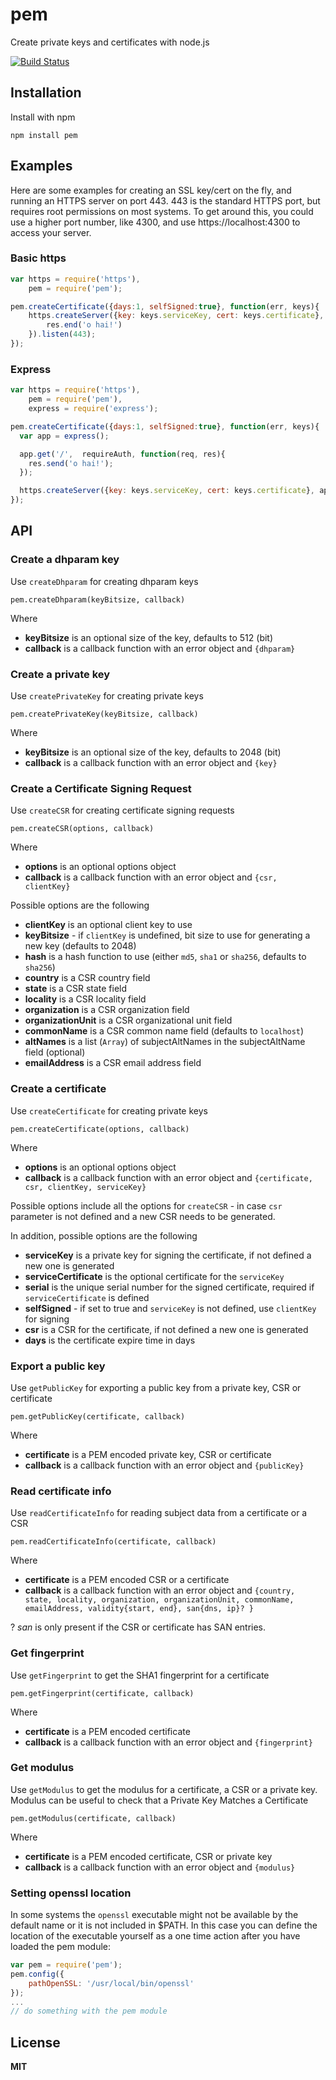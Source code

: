 pem
===

Create private keys and certificates with node.js

[![Build Status](https://secure.travis-ci.org/andris9/pem.png)](http://travis-ci.org/andris9/pem)

## Installation

Install with npm

    npm install pem

## Examples

Here are some examples for creating an SSL key/cert on the fly, and running an HTTPS server on port 443.  443 is the standard HTTPS port, but requires root permissions on most systems.  To get around this, you could use a higher port number, like 4300, and use https://localhost:4300 to access your server.

### Basic https
```javascript
var https = require('https'),
    pem = require('pem');

pem.createCertificate({days:1, selfSigned:true}, function(err, keys){
    https.createServer({key: keys.serviceKey, cert: keys.certificate}, function(req, res){
        res.end('o hai!')
    }).listen(443);
});
```

###  Express
```javascript
var https = require('https'),
    pem = require('pem'),
    express = require('express');

pem.createCertificate({days:1, selfSigned:true}, function(err, keys){
  var app = express();

  app.get('/',  requireAuth, function(req, res){
    res.send('o hai!');
  });

  https.createServer({key: keys.serviceKey, cert: keys.certificate}, app).listen(443);
});
```

## API

### Create a dhparam key

Use `createDhparam` for creating dhparam keys

    pem.createDhparam(keyBitsize, callback)

Where

  * **keyBitsize** is an optional size of the key, defaults to 512 (bit)
  * **callback** is a callback function with an error object and `{dhparam}`

### Create a private key

Use `createPrivateKey` for creating private keys

    pem.createPrivateKey(keyBitsize, callback)

Where

  * **keyBitsize** is an optional size of the key, defaults to 2048 (bit)
  * **callback** is a callback function with an error object and `{key}`

### Create a Certificate Signing Request

Use `createCSR` for creating certificate signing requests

    pem.createCSR(options, callback)

Where

  * **options** is an optional options object
  * **callback** is a callback function with an error object and `{csr, clientKey}`

Possible options are the following

  * **clientKey** is an optional client key to use
  * **keyBitsize** - if `clientKey` is undefined, bit size to use for generating a new key (defaults to 2048)
  * **hash** is a hash function to use (either `md5`, `sha1` or `sha256`, defaults to `sha256`)
  * **country** is a CSR country field
  * **state** is a CSR state field
  * **locality** is a CSR locality field
  * **organization** is a CSR organization field
  * **organizationUnit** is a CSR organizational unit field
  * **commonName** is a CSR common name field (defaults to `localhost`)
  * **altNames** is a list (`Array`) of subjectAltNames in the subjectAltName field (optional)
  * **emailAddress** is a CSR email address field

### Create a certificate

Use `createCertificate` for creating private keys

    pem.createCertificate(options, callback)

Where

  * **options** is an optional options object
  * **callback** is a callback function with an error object and `{certificate, csr, clientKey, serviceKey}`

Possible options include all the options for `createCSR` - in case `csr` parameter is not defined and a new
CSR needs to be generated.

In addition, possible options are the following

  * **serviceKey** is a private key for signing the certificate, if not defined a new one is generated
  * **serviceCertificate** is the optional certificate for the `serviceKey`
  * **serial** is the unique serial number for the signed certificate, required if `serviceCertificate` is defined
  * **selfSigned** - if set to true and `serviceKey` is not defined, use `clientKey` for signing
  * **csr** is a CSR for the certificate, if not defined a new one is generated
  * **days** is the certificate expire time in days

### Export a public key

Use `getPublicKey` for exporting a public key from a private key, CSR or certificate

    pem.getPublicKey(certificate, callback)

Where

  * **certificate** is a PEM encoded private key, CSR or certificate
  * **callback** is a callback function with an error object and `{publicKey}`

### Read certificate info

Use `readCertificateInfo` for reading subject data from a certificate or a CSR

    pem.readCertificateInfo(certificate, callback)

Where

  * **certificate** is a PEM encoded CSR or a certificate
  * **callback** is a callback function with an error object and `{country, state, locality, organization, organizationUnit, commonName, emailAddress, validity{start, end}, san{dns, ip}? }`

? *san* is only present if the CSR or certificate has SAN entries.

### Get fingerprint

Use `getFingerprint` to get the SHA1 fingerprint for a certificate

    pem.getFingerprint(certificate, callback)

Where

  * **certificate** is a PEM encoded certificate
  * **callback** is a callback function with an error object and `{fingerprint}`

### Get modulus

Use `getModulus` to get the modulus for a certificate, a CSR or a private key. Modulus can be useful to check that a Private Key Matches a Certificate

    pem.getModulus(certificate, callback)

Where

  * **certificate** is a PEM encoded certificate, CSR or private key
  * **callback** is a callback function with an error object and `{modulus}`

### Setting openssl location

In some systems the `openssl` executable might not be available by the default name or it is not included in $PATH. In this case you can define the location of the executable yourself as a one time action after you have loaded the pem module:

```javascript
var pem = require('pem');
pem.config({
    pathOpenSSL: '/usr/local/bin/openssl'
});
...
// do something with the pem module
```

## License

**MIT**